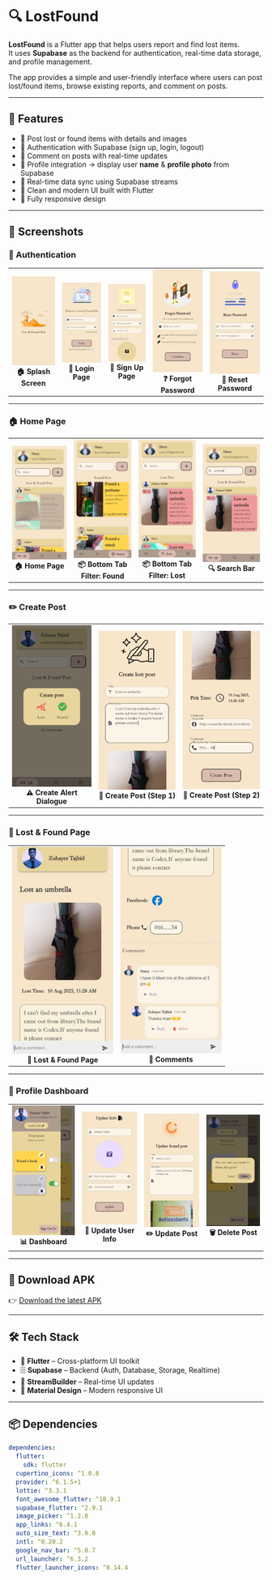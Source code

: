 # 🔍 LostFound

**LostFound** is a Flutter app that helps users report and find lost items.  
It uses **Supabase** as the backend for authentication, real-time data storage,  
and profile management.  

The app provides a simple and user-friendly interface where users can post  
lost/found items, browse existing reports, and comment on posts.

---

## 🚀 Features

- 📝 Post lost or found items with details and images  
- 🔑 Authentication with Supabase (sign up, login, logout)  
- 💬 Comment on posts with real-time updates  
- 👤 Profile integration → display user **name** & **profile photo** from Supabase  
- 🔄 Real-time data sync using Supabase streams  
- 🎨 Clean and modern UI built with Flutter  
- 📱 Fully responsive design  

---

## 📸 Screenshots

### 🔐 Authentication

<table>
  <tr>
    <td align="center">
      <img src="screenshots/splash_screen.jpg" width="200px"><br>
      <b>🏠 Splash Screen</b>
    </td>
    <td align="center">
      <img src="screenshots/login_page.jpg" width="200px"><br>
      <b>🔑 Login Page</b>
    </td>
    <td align="center">
      <img src="screenshots/sign_up.jpg" width="200px"><br>
      <b>📝 Sign Up Page</b>
    </td>
    <td align="center">
      <img src="screenshots/forgot.jpg" width="200px"><br>
      <b>❓ Forgot Password</b>
    </td>
    <td align="center">
      <img src="screenshots/reset.jpg" width="200px"><br>
      <b>🔄 Reset Password</b>
    </td>
  </tr>
</table>

---

### 🏠 Home Page

<table>
  <tr>
    <td align="center">
      <img src="screenshots/home_page.jpg" width="200px"><br>
      <b>🏠 Home Page</b>
    </td>
    <td align="center">
      <img src="screenshots/found_post.jpg" width="200px"><br>
      <b>📦 Bottom Tab Filter: Found</b>
    </td>
    <td align="center">
      <img src="screenshots/lost_post.jpg" width="200px"><br>
      <b>📦 Bottom Tab Filter: Lost</b>
    </td>
    <td align="center">
      <img src="screenshots/search.jpg" width="200px"><br>
      <b>🔍 Search Bar</b>
    </td>
  </tr>
</table>

---

### ✏️ Create Post

<table>
  <tr>
    <td align="center">
      <img src="screenshots/create_alert.jpg" width="200px"><br>
      <b>⚠️ Create Alert Dialogue</b>
    </td>
    <td align="center">
      <img src="screenshots/create_post1.jpg" width="200px"><br>
      <b>📝 Create Post (Step 1)</b>
    </td>
    <td align="center">
      <img src="screenshots/create_post2.jpg" width="200px"><br>
      <b>📝 Create Post (Step 2)</b>
    </td>
  </tr>
</table>

---

### 💬 Lost & Found Page

<table>
  <tr>
    <td align="center">
      <img src="screenshots/lost_found_page.jpg" width="200px"><br>
      <b>📄 Lost & Found Page</b>
    </td>
    <td align="center">
      <img src="screenshots/comment.jpg" width="200px"><br>
      <b>💬 Comments</b>
    </td>
  </tr>
</table>

---

### 👤 Profile Dashboard

<table>
  <tr>
    <td align="center">
      <img src="screenshots/dash_board.jpg" width="200px"><br>
      <b>📊 Dashboard</b>
    </td>
    <td align="center">
      <img src="screenshots/update_user.jpg" width="200px"><br>
      <b>📝 Update User Info</b>
    </td>
    <td align="center">
      <img src="screenshots/update_post.jpg" width="200px"><br>
      <b>✏️ Update Post</b>
    </td>
    <td align="center">
      <img src="screenshots/delete_post.jpg" width="200px"><br>
      <b>🗑️ Delete Post</b>
    </td>
  </tr>
</table>

---

## 📱 Download APK

👉 [Download the latest APK]()

---

## 🛠️ Tech Stack

- 🎯 **Flutter** – Cross-platform UI toolkit  
- 🗄️ **Supabase** – Backend (Auth, Database, Storage, Realtime)  
- 🔄 **StreamBuilder** – Real-time UI updates  
- 🎨 **Material Design** – Modern responsive UI  

---

## 📦 Dependencies

```yaml
dependencies:
  flutter:
    sdk: flutter
  cupertino_icons: ^1.0.8
  provider: ^6.1.5+1
  lottie: ^3.3.1
  font_awesome_flutter: ^10.9.1
  supabase_flutter: ^2.9.1
  image_picker: ^1.2.0
  app_links: ^6.4.1
  auto_size_text: ^3.0.0
  intl: ^0.20.2
  google_nav_bar: ^5.0.7
  url_launcher: ^6.3.2
  flutter_launcher_icons: ^0.14.4
